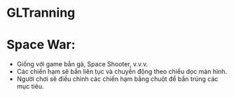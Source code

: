 # GLTranning
# Space War:
* Giống với game bắn gà, Space Shooter, v.v.v.
* Các chiến hạm sẽ bắn liên tục và chuyền động theo chiều dọc màn hình.
*	Người chơi sẽ điều chỉnh các chiến hạm bằng chuột để bắn trúng các mục tiêu.
